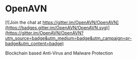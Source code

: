 # OpenAVN

[![Join the chat at https://gitter.im/OpenAVN/OpenAVN](https://badges.gitter.im/OpenAVN/OpenAVN.svg)](https://gitter.im/OpenAVN/OpenAVN?utm_source=badge&utm_medium=badge&utm_campaign=pr-badge&utm_content=badge)

Blockchain based Anti-Virus and Malware Protection
